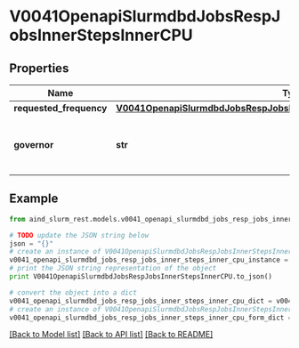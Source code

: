 # V0041OpenapiSlurmdbdJobsRespJobsInnerStepsInnerCPU


## Properties

Name | Type | Description | Notes
------------ | ------------- | ------------- | -------------
**requested_frequency** | [**V0041OpenapiSlurmdbdJobsRespJobsInnerStepsInnerCPURequestedFrequency**](V0041OpenapiSlurmdbdJobsRespJobsInnerStepsInnerCPURequestedFrequency.md) |  | [optional] 
**governor** | **str** | Requested CPU frequency governor in kHz | [optional] 

## Example

```python
from aind_slurm_rest.models.v0041_openapi_slurmdbd_jobs_resp_jobs_inner_steps_inner_cpu import V0041OpenapiSlurmdbdJobsRespJobsInnerStepsInnerCPU

# TODO update the JSON string below
json = "{}"
# create an instance of V0041OpenapiSlurmdbdJobsRespJobsInnerStepsInnerCPU from a JSON string
v0041_openapi_slurmdbd_jobs_resp_jobs_inner_steps_inner_cpu_instance = V0041OpenapiSlurmdbdJobsRespJobsInnerStepsInnerCPU.from_json(json)
# print the JSON string representation of the object
print V0041OpenapiSlurmdbdJobsRespJobsInnerStepsInnerCPU.to_json()

# convert the object into a dict
v0041_openapi_slurmdbd_jobs_resp_jobs_inner_steps_inner_cpu_dict = v0041_openapi_slurmdbd_jobs_resp_jobs_inner_steps_inner_cpu_instance.to_dict()
# create an instance of V0041OpenapiSlurmdbdJobsRespJobsInnerStepsInnerCPU from a dict
v0041_openapi_slurmdbd_jobs_resp_jobs_inner_steps_inner_cpu_form_dict = v0041_openapi_slurmdbd_jobs_resp_jobs_inner_steps_inner_cpu.from_dict(v0041_openapi_slurmdbd_jobs_resp_jobs_inner_steps_inner_cpu_dict)
```
[[Back to Model list]](../README.md#documentation-for-models) [[Back to API list]](../README.md#documentation-for-api-endpoints) [[Back to README]](../README.md)


